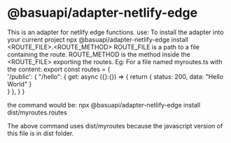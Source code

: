 # @basuapi/adapter-netlify-edge
This is an adapter for netlify edge functions.
use:
To install the adapter into your current project
npx @basuapi/adapter-netlify-edge install <ROUTE_FILE>.<ROUTE_METHOD>
ROUTE_FILE is a path to a file containing the route.
ROUTE_METHOD is the method inside the <ROUTE_FILE> exporting the routes.
Eg: 
For a file named myroutes.ts with the content:
export const routes = {  
    '/public': {
        "/hello": {
            get: async ({}:{}) => {
                return {
                    status: 200,
                    data: "Hello World"
                }            
            }
        },
    }
}

the command would be:
npx @basuapi/adapter-netlify-edge install dist/myroutes.routes

The above command uses dist/myroutes because the javascript version of this file is in dist folder.
